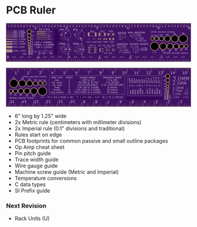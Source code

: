 # PCB Ruler
![Front](https://github.com/mprosk/ruler/blob/master/img/front.png)

![Back](https://github.com/mprosk/ruler/blob/master/img/back.png)

- 6" long by 1.25" wide
- 2x Metric rule (centimeters with millimeter divisions)
- 2x Imperial rule (0.1" divisions and traditional)
- Rules start on edge
- PCB footprints for common passive and small outline packages
- Op Amp cheat sheet
- Pin pitch guide
- Trace width guide
- Wire gauge guide
- Machine screw guide (Metric and Imperial)
- Temperature conversions
- C data types
- SI Prefix guide

### Next Revision
- Rack Units (U)
